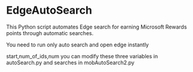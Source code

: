 # EdgeAutoSearch
This Python script automates Edge search for earning Microsoft Rewards points through automatic searches.

You need to run only auto search and open edge instantly

start,num_of_ids,num you can modify these three variables in autoSearch.py and searches in mobAutoSearch2.py
